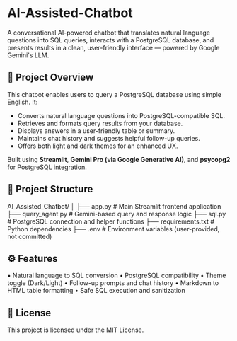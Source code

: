 # AI-Assisted-Chatbot

A conversational AI-powered chatbot that translates natural language questions into SQL queries, interacts with a PostgreSQL database, and presents results in a clean, user-friendly interface — powered by Google Gemini's LLM.


## 🧠 Project Overview

This chatbot enables users to query a PostgreSQL database using simple English. It:
- Converts natural language questions into PostgreSQL-compatible SQL.
- Retrieves and formats query results from your database.
- Displays answers in a user-friendly table or summary.
- Maintains chat history and suggests helpful follow-up queries.
- Offers both light and dark themes for an enhanced UX.

Built using **Streamlit**, **Gemini Pro (via Google Generative AI)**, and **psycopg2** for PostgreSQL integration.


## 📁 Project Structure

AI_Assisted_Chatbot/
│
├── app.py # Main Streamlit frontend application
├── query_agent.py # Gemini-based query and response logic
├── sql.py # PostgreSQL connection and helper functions
├── requirements.txt # Python dependencies
├── .env # Environment variables (user-provided, not committed)


## ⚙️ Features
• Natural language to SQL conversion
• PostgreSQL compatibility
• Theme toggle (Dark/Light)
• Follow-up prompts and chat history
• Markdown to HTML table formatting
• Safe SQL execution and sanitization

## 📜 License
This project is licensed under the MIT License.
